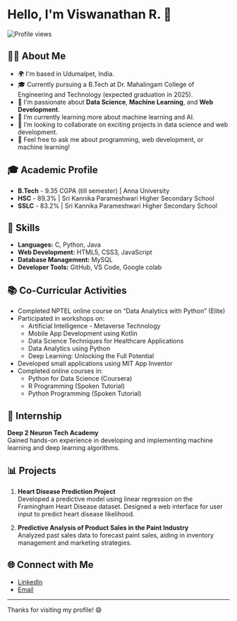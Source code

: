 # Hello, I'm Viswanathan R. 👋

![Profile views](https://komarev.com/ghpvc/?username=Viswanathan-727621BAD002&style=flat-square)

## 👨‍💻 About Me

- 🌍 I'm based in Udumalpet, India.
- 🎓 Currently pursuing a B.Tech at Dr. Mahalingam College of Engineering and Technology (expected graduation in 2025).
- 💼 I'm passionate about **Data Science**, **Machine Learning**, and **Web Development**.
- 🌱 I’m currently learning more about machine learning and AI.
- 🤝 I’m looking to collaborate on exciting projects in data science and web development.
- 💬 Feel free to ask me about programming, web development, or machine learning!

## 🎓 Academic Profile

- **B.Tech** - 9.35 CGPA (till semester) | Anna University
- **HSC** - 89.3% | Sri Kannika Parameshwari Higher Secondary School
- **SSLC** - 83.2% | Sri Kannika Parameshwari Higher Secondary School

## 🚀 Skills

- **Languages:** C, Python, Java
- **Web Development:** HTML5, CSS3, JavaScript
- **Database Management:** MySQL 
- **Developer Tools:** GitHub, VS Code, Google colab

## 📚 Co-Curricular Activities

- Completed NPTEL online course on “Data Analytics with Python” (Elite)
- Participated in workshops on:
  - Artificial Intelligence - Metaverse Technology
  - Mobile App Development using Kotlin
  - Data Science Techniques for Healthcare Applications
  - Data Analytics using Python
  - Deep Learning: Unlocking the Full Potential
- Developed small applications using MIT App Inventor
- Completed online courses in:
  - Python for Data Science (Coursera)
  - R Programming (Spoken Tutorial)
  - Python Programming (Spoken Tutorial)

## 💼 Internship

**Deep 2 Neuron Tech Academy**  
Gained hands-on experience in developing and implementing machine learning and deep learning algorithms.

## 📊 Projects

1. **Heart Disease Prediction Project**  
   Developed a predictive model using linear regression on the Framingham Heart Disease dataset. Designed a web interface for user input to predict heart disease likelihood.

2. **Predictive Analysis of Product Sales in the Paint Industry**  
   Analyzed past sales data to forecast paint sales, aiding in inventory management and marketing strategies.


## 🌐 Connect with Me

- [LinkedIn]((https://www.linkedin.com/in/viswanathan-r-btech-aids/))
- [Email](mailto:viswanathan092003@gmail.com)

---


Thanks for visiting my profile! 😄
